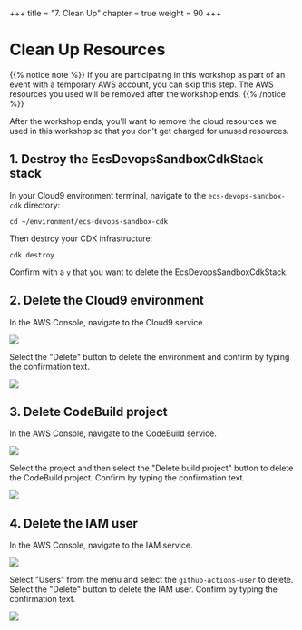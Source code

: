 +++
title = "7. Clean Up"
chapter = true
weight = 90
+++

# Clean Up Resources

{{% notice note %}}
If you are participating in this workshop as part of an event with a temporary AWS account, you can skip this step. The AWS resources you used will be removed after the workshop ends.
{{% /notice %}}

After the workshop ends, you'll want to remove the cloud resources we used in this workshop so that you don't get charged for unused resources.

## 1. Destroy the EcsDevopsSandboxCdkStack stack

In your Cloud9 environment terminal, navigate to the `ecs-devops-sandbox-cdk` directory:

```
cd ~/environment/ecs-devops-sandbox-cdk
```

Then destroy your CDK infrastructure:

```
cdk destroy
```

Confirm with a `y` that you want to delete the EcsDevopsSandboxCdkStack.

## 2. Delete the Cloud9 environment

In the AWS Console, navigate to the Cloud9 service.

![](/images/nav-cloud9.png)

Select the "Delete" button to delete the environment and confirm by typing the confirmation text.

![](/images/delete-cloud9.png)

## 3. Delete CodeBuild project

In the AWS Console, navigate to the CodeBuild service.

![](/images/nav-codebuild.png)

Select the project and then select the "Delete build project" button to delete the CodeBuild project. Confirm by typing the confirmation text.

![](/images/delete-codebuild.png)

## 4. Delete the IAM user

In the AWS Console, navigate to the IAM service.

![](/images/nav-iam.png)


Select "Users" from the menu and select the `github-actions-user` to delete. Select the "Delete" button to delete the IAM user. Confirm by typing the confirmation text.

![](/images/delete-iam-user.png)
